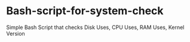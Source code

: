 # Bash-script-for-system-check
Simple Bash Script that checks Disk Uses, CPU Uses, RAM Uses, Kernel Version
